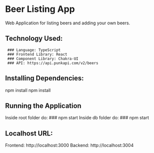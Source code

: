 # Beer Listing App
Web Application for listing beers and adding your own beers. 


## Technology Used:
     ### Language: TypeScript
     ### Frontend Library: React
     ### Component Library: Chakra-UI
     ### API: https://api.punkapi.com/v2/beers
     
## Installing Dependencies:
npm install
npm install

## Running the Application
Inside root folder do: ### npm start
Inside db folder do: ### npm start

## Localhost URL:
Frontend: http://localhost:3000
Backend: http://localhost:3004
